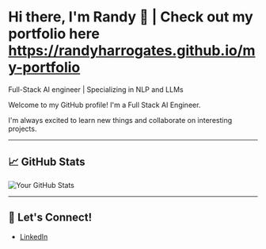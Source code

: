 # Hi there, I'm Randy 👋 | Check out my portfolio here https://randyharrogates.github.io/my-portfolio

Full-Stack AI engineer | Specializing in NLP and LLMs 

Welcome to my GitHub profile! I'm a Full Stack AI Engineer.

I'm always excited to learn new things and collaborate on interesting projects.

---

## 📈 GitHub Stats

![Your GitHub Stats](https://github-readme-stats.vercel.app/api?username=randyharrogates&show_icons=true&hide_title=true)

---

## 📢 Let's Connect!

- [LinkedIn](https://www.linkedin.com/in/randychan112)
